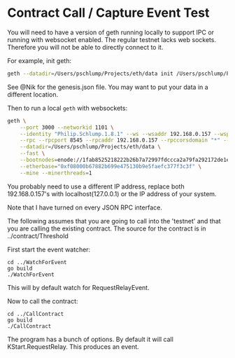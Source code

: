 Contract Call / Capture Event Test
=========================================

You will need to have  a version of geth running locally to support IPC or
running with websocket enabled.  The regular testnet lacks web sockets.  Therefore
you will not be able to directly connect to it.

For example, init geth:

```bash
geth --datadir=/Users/pschlump/Projects/eth/data init /Users/pschlump/Projects/eth/genesis.json
```

See @Nik for the genesis.json file. You may want to put your data in a different location.

Then to run a local `geth` with websockets:

```bash
geth \
	--port 3000 --networkid 1101 \
	--identity "Philip.Schlump.1.8.1" --ws --wsaddr 192.168.0.157 --wsport 8546  \
	--rpc --rpcport 8545 --rpcaddr 192.168.0.157 --rpccorsdomain "*" --rpcapi "db,ssh,miner,admin,eth,net,web3,personal" \
	--datadir=/Users/pschlump/Projects/eth/data \
	--fast \
	--bootnodes=enode://1fab8525218222b26b7a72997fdccca2a79fa292172de1edda417061b1bd831dcfd257392c713f9b42d8853ad6a22d703affb8dbe118da48ff626943226bc64f@10.48.2.217:30301 \
	--etherbase="0xf08000b67882b699e475130b9e5faefc377f3c3f" \
	--mine --minerthreads=1
```

You probably need to use a different IP address, replace both 192.168.0.157's with localhost(127.0.0.1) or the IP address
of your system.

Note that I have turned on every JSON RPC interface.

The following assumes that you are going to call into the 'testnet' and that you are calling the existing 
contract.   The source for the contract is in ../contract/Threshold

First start the event watcher:

```
cd ../WatchForEvent
go build
./WatchForEvent
```

This will by default watch for RequestRelayEvent.

Now to call the contract:

```
cd ../CallContract
go build
./CallContract
```

The program has a bunch of options.   By default it will call KStart.RequestRelay.  This produces an event.




